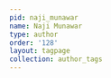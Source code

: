 ```yaml
---
pid: naji_munawar
name: Naji Munawar
type: author
order: '128'
layout: tagpage
collection: author_tags
---
```

